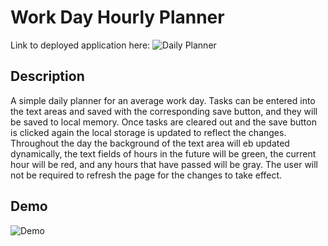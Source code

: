 # Work Day Hourly Planner
Link to deployed application here: ![Daily Planner](https://tsgrewing.github.io/Day-Planner/)

## Description
A simple daily planner for an average work day. Tasks can be entered into the text areas and saved with the corresponding save button, and they will be saved to local memory. Once tasks are cleared out and the save button is clicked again the local storage is updated to reflect the changes. Throughout the day the background of the text area will eb updated dynamically, the text fields of hours in the future will be green, the current hour will be red, and any hours that have passed will be gray. The user will not be required to refresh the page for the changes to take effect. 

## Demo
![Demo]()
